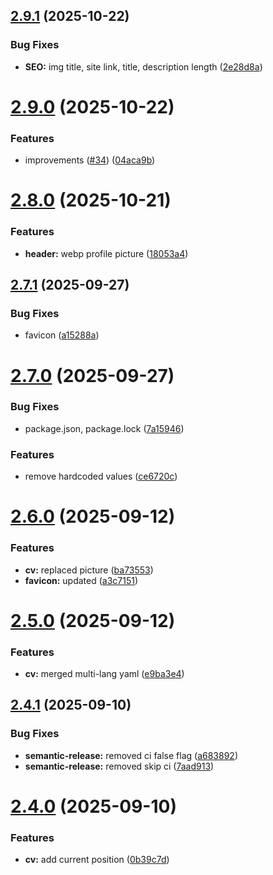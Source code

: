 ## [2.9.1](https://github.com/95gabor/cv/compare/v2.9.0...v2.9.1) (2025-10-22)

### Bug Fixes

- **SEO:** img title, site link, title, description length
  ([2e28d8a](https://github.com/95gabor/cv/commit/2e28d8a63fe4a61875144813fe1f56d0b25232d1))

# [2.9.0](https://github.com/95gabor/cv/compare/v2.8.0...v2.9.0) (2025-10-22)

### Features

- improvements ([#34](https://github.com/95gabor/cv/issues/34))
  ([04aca9b](https://github.com/95gabor/cv/commit/04aca9b0042e0b809728ec3ebeca0d7654ad983a))

# [2.8.0](https://github.com/95gabor/cv/compare/v2.7.1...v2.8.0) (2025-10-21)

### Features

- **header:** webp profile picture
  ([18053a4](https://github.com/95gabor/cv/commit/18053a448ed3949683b8e509d12689dbb6c86370))

## [2.7.1](https://github.com/95gabor/cv/compare/v2.7.0...v2.7.1) (2025-09-27)

### Bug Fixes

- favicon
  ([a15288a](https://github.com/95gabor/cv/commit/a15288a36a0ed59ff850151bd581928241fdbe36))

# [2.7.0](https://github.com/95gabor/cv/compare/v2.6.0...v2.7.0) (2025-09-27)

### Bug Fixes

- package.json, package.lock
  ([7a15946](https://github.com/95gabor/cv/commit/7a15946106422d1deafa3eab09b2a8d6d8ad3048))

### Features

- remove hardcoded values
  ([ce6720c](https://github.com/95gabor/cv/commit/ce6720c36d0c0333222fb0d67f39c131cdb0f97b))

# [2.6.0](https://github.com/95gabor/cv/compare/v2.5.0...v2.6.0) (2025-09-12)

### Features

- **cv:** replaced picture
  ([ba73553](https://github.com/95gabor/cv/commit/ba73553b2124b0fcf0cd9d37620ee48aa43846ae))
- **favicon:** updated
  ([a3c7151](https://github.com/95gabor/cv/commit/a3c71511a695e0191fc3b4d11c8d30ad6c87c149))

# [2.5.0](https://github.com/95gabor/cv/compare/v2.4.1...v2.5.0) (2025-09-12)

### Features

- **cv:** merged multi-lang yaml
  ([e9ba3e4](https://github.com/95gabor/cv/commit/e9ba3e441ebc4447046f73de860ac111abdaa1e1))

## [2.4.1](https://github.com/95gabor/cv/compare/v2.4.0...v2.4.1) (2025-09-10)

### Bug Fixes

- **semantic-release:** removed ci false flag
  ([a683892](https://github.com/95gabor/cv/commit/a6838928e9f29ae027f3ed2c9af4b7af04127bee))
- **semantic-release:** removed skip ci
  ([7aad913](https://github.com/95gabor/cv/commit/7aad913df59282a204ef7d0a573ae9a9ed803e82))

# [2.4.0](https://github.com/95gabor/cv/compare/v2.3.3...v2.4.0) (2025-09-10)

### Features

- **cv:** add current position
  ([0b39c7d](https://github.com/95gabor/cv/commit/0b39c7d97633edc5fdcfc2a87c786026b2cd0a33))
